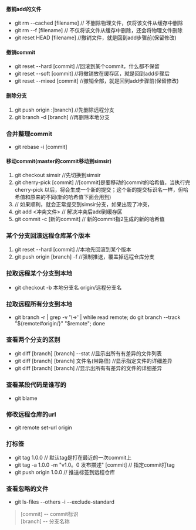 #### 撤销add的文件
*  git rm --cached [filename] // 不删除物理文件，仅将该文件从缓存中删除
*  git rm --f [filename] // 不仅将该文件从缓存中删除，还会将物理文件删除
*  git reset HEAD [filename]  //撤销文件，就是回到add步骤前(保留修改)

#### 撤销commit
* git reset --hard [commit] //回滚到某个commit，什么都不保留
* git reset --soft [commit] //将撤销放在缓存区，就是回到add步骤后
* git reset --mixed [commit] //撤销全部，就是回到add步骤前(保留修改)

#### 删除分支
1. git push origin :[branch] //先删除远程分支
2. git branch -d [branch] //再删除本地分支

### 合并整理commit
* git rebase -i [commit]

#### 移动commit(master的commit移动到simsir)
1. git checkout simsir //先切换到simsir
2. git cherry-pick [commit] //[commit]是要移动的commit的哈希值，当执行完 cherry-pick 以后，将会生成一个新的提交；这个新的提交标识名一样，但哈希值和原来的不同(新的哈希值下面会用到)
3. // 如果顺利，就会正常提交到simsir分支，如果出现了冲突，
4. git add <冲突文件> // 解决冲突后add到缓存区
5. git commit -c [新的commit] // 新的commit指2生成的新的哈希值

### 某个分支回滚远程仓库某个版本
1. git reset --hard [commit] //本地先回滚到某个版本
2. git push origin [branch] -f //强制推送，覆盖掉远程仓库分支

### 拉取远程某个分支到本地
* git checkout -b 本地分支名 origin/远程分支名

### 拉取远程所有分支到本地
* git branch -r | grep -v '\\->' | while read remote; do git branch --track "${remote#origin/}" "$remote"; done

### 查看两个分支的区别
* git diff [branch] [branch] --stat       //显示出所有有差异的文件列表
* git diff [branch] [branch] 文件名(带路径)   //显示指定文件的详细差异
* git diff [branch] [branch]                   //显示出所有有差异的文件的详细差异

### 查看某段代码是谁写的
* git blame <file-name>

### 修改远程仓库的url
* git remote set-url origin <URL>

### 打标签
* git tag 1.0.0    // 默认tag是打在最近的一次commit上
* git tag -a 1.0.0 -m "v1.0。0 发布描述" [commit]    // 指定commit打tag
* git push origin 1.0.0    // 推送标签到远程仓库

### 查看忽略的文件
* git ls-files --others -i --exclude-standard


> [commit] -- commit标识<br>
[branch] -- 分支名称
